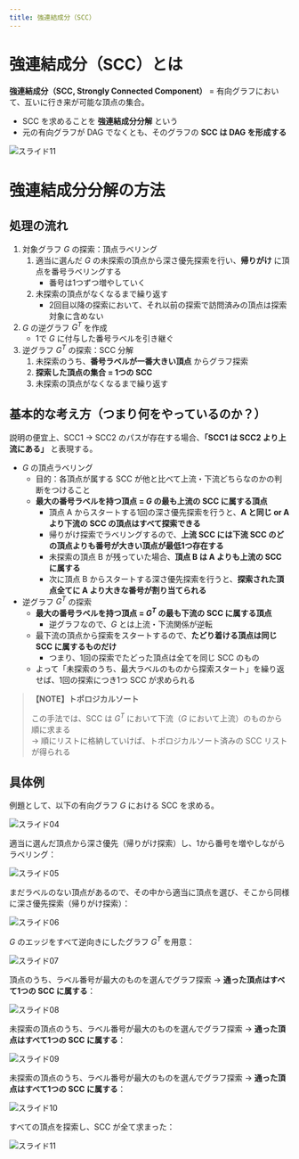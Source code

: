 ```yaml
---
title: 強連結成分（SCC）
---
```


# 強連結成分（SCC）とは

**強連結成分（SCC, Strongly Connected Component）** = 有向グラフにおいて、互いに行き来が可能な頂点の集合。

- SCC を求めることを **強連結成分分解** という
- 元の有向グラフが DAG でなくとも、そのグラフの **SCC は DAG を形成する**

![スライド11](https://user-images.githubusercontent.com/13412823/73601766-82d55f80-45aa-11ea-84c3-0746fe981fb9.png)

# 強連結成分分解の方法

## 処理の流れ

1. 対象グラフ $G$ の探索：頂点ラベリング
    1. 適当に選んだ $G$ の未探索の頂点から深さ優先探索を行い、**帰りがけ** に頂点を番号ラベリングする
        - 番号は1つずつ増やしていく
    2. 未探索の頂点がなくなるまで繰り返す
        - 2回目以降の探索において、それ以前の探索で訪問済みの頂点は探索対象に含めない
2. $G$ の逆グラフ $G^T$ を作成
    - 1で $G$ に付与した番号ラベルを引き継ぐ
3. 逆グラフ $G^T$ の探索：SCC 分解
    1. 未探索のうち、**番号ラベルが一番大きい頂点** からグラフ探索
    2. **探索した頂点の集合 = 1つの SCC**
    3. 未探索の頂点がなくなるまで繰り返す

## 基本的な考え方（つまり何をやっているのか？）

説明の便宜上、SCC1 → SCC2 のパスが存在する場合、**「SCC1 は SCC2 より上流にある」** と表現する。

- $G$ の頂点ラベリング
  - 目的：各頂点が属する SCC が他と比べて上流・下流どちらなのかの判断をつけること
  - **最大の番号ラベルを持つ頂点 = $G$ の最も上流の SCC に属する頂点**
    - 頂点 A からスタートする1回の深さ優先探索を行うと、**A と同じ or A より下流の SCC の頂点はすべて探索できる**
    - 帰りがけ探索でラベリングするので、**上流 SCC には下流 SCC のどの頂点よりも番号が大きい頂点が最低1つ存在する**
    - 未探索の頂点 B が残っていた場合、**頂点 B は A よりも上流の SCC に属する**
    - 次に頂点 B からスタートする深さ優先探索を行うと、**探索された頂点全てに A より大きな番号が割り当てられる**
- 逆グラフ $G^T$ の探索
  - **最大の番号ラベルを持つ頂点 = $G^T$ の最も下流の SCC に属する頂点**
    - 逆グラフなので、$G$ とは上流・下流関係が逆転
  - 最下流の頂点から探索をスタートするので、**たどり着ける頂点は同じ SCC に属するものだけ**
    - つまり、1回の探索でたどった頂点は全てを同じ SCC のもの
  - よって「未探索のうち、最大ラベルのものから探索スタート」を繰り返せば、1回の探索につき1つ SCC が求められる

> **【NOTE】トポロジカルソート**
>
> この手法では、SCC は $G^T$ において下流（$G$ において上流）のものから順に求まる  
> → 順にリストに格納していけば、トポロジカルソート済みの SCC リストが得られる

## 具体例

例題として、以下の有向グラフ $G$ における SCC を求める。

![スライド04](https://user-images.githubusercontent.com/13412823/73601759-81a43280-45aa-11ea-8d94-aabdb26764ce.png)

適当に選んだ頂点から深さ優先（帰りがけ探索）し、1から番号を増やしながらラベリング：

![スライド05](https://user-images.githubusercontent.com/13412823/73601760-81a43280-45aa-11ea-9821-f36d2c3f39f9.png)

まだラベルのない頂点があるので、その中から適当に頂点を選び、そこから同様に深さ優先探索（帰りがけ探索）：

![スライド06](https://user-images.githubusercontent.com/13412823/73601761-81a43280-45aa-11ea-9e60-8beda52af60f.png)

$G$ のエッジをすべて逆向きにしたグラフ $G^T$ を用意：

![スライド07](https://user-images.githubusercontent.com/13412823/73601762-823cc900-45aa-11ea-9240-16eed3f7f634.png)

頂点のうち、ラベル番号が最大のものを選んでグラフ探索 → **通った頂点はすべて1つの SCC に属する**：

![スライド08](https://user-images.githubusercontent.com/13412823/73601763-823cc900-45aa-11ea-9901-e605e4c0c487.png)

未探索の頂点のうち、ラベル番号が最大のものを選んでグラフ探索 → **通った頂点はすべて1つの SCC に属する**：

![スライド09](https://user-images.githubusercontent.com/13412823/73601764-823cc900-45aa-11ea-8ec3-2bf89f9c14ac.png)

未探索の頂点のうち、ラベル番号が最大のものを選んでグラフ探索 → **通った頂点はすべて1つの SCC に属する**：

![スライド10](https://user-images.githubusercontent.com/13412823/73601765-823cc900-45aa-11ea-99dd-908a03fd4391.png)

すべての頂点を探索し、SCC が全て求まった：

![スライド11](https://user-images.githubusercontent.com/13412823/73601766-82d55f80-45aa-11ea-84c3-0746fe981fb9.png)
